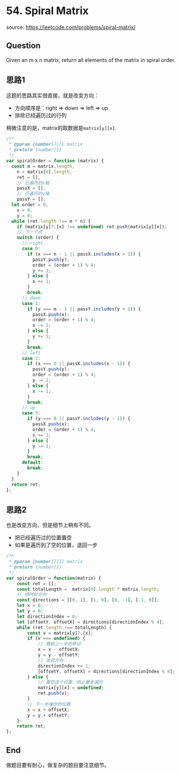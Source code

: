 # 54. Spiral Matrix

source: <https://leetcode.com/problems/spiral-matrix/>

## Question

Given an m x n matrix, return all elements of the matrix in spiral order.

## 思路1

这题的思路其实很直接，就是改变方向：

- 方向顺序是：right => down => left => up
- 排除已经遍历过的行列

稍微注意的是，matrix的取数据是`matrix[y][x]`.

```js
/**
 * @param {number[][]} matrix
 * @return {number[]}
 */
var spiralOrder = function (matrix) {
  const m = matrix.length,
    n = matrix[0].length,
    ret = [],
    // 已遍历的x轴
    passX = [],
    // 已遍历的y轴
    passY = [];
  let order = 0,
    x = 0,
    y = 0;
  while (ret.length !== m * n) {
    if (matrix[y]?.[x] !== undefined) ret.push(matrix[y][x]);
    // 下一个点
    switch (order) {
      // right
      case 0:
        if (x === n - 1 || passX.includes(x + 1)) {
          passY.push(y);
          order = (order + 1) % 4;
          y += 1;
        } else {
          x += 1;
        }
        break;
      // down
      case 1:
        if (y === m - 1 || passY.includes(y + 1)) {
          passX.push(x);
          order = (order + 1) % 4;
          x -= 1;
        } else {
          y += 1;
        }
        break;
      // left
      case 2:
        if (x === 0 || passX.includes(x - 1)) {
          passY.push(y);
          order = (order + 1) % 4;
          y -= 1;
        } else {
          x -= 1;
        }
        break;
      // up
      case 3:
        if (y === 0 || passY.includes(y - 1)) {
          passX.push(x);
          order = (order + 1) % 4;
          x += 1;
        } else {
          y -= 1;
        }
        break;
      default:
        break;
    }
  }
  return ret;
};
```

## 思路2

也是改变方向，但是细节上稍有不同。

- 把已经遍历过的位置置空
- 如果是遍历到了空的位置，退回一步

```js
/**
 * @param {number[][]} matrix
 * @return {number[]}
 */
var spiralOrder = function(matrix) {
    const ret = [];
    const totalLength =  matrix[0].length * matrix.length;
    // 顺时针方向
    const directions = [[0, 1], [1, 0], [0, -1], [-1, 0]];
    let x = 0;
    let y = 0;
    let directionIndex = 0;
    let [offsetY, offsetX] = directions[directionIndex % 4];
    while (ret.length !== totalLength) {
        const v = matrix[y]?.[x];
        if (v === undefined) {
            // 撤销上一步的移动
            x = x - offsetX;
            y = y - offsetY;
            // 改变方向
            directionIndex += 1;
            [offsetY, offsetX] = directions[directionIndex % 4];
        } else {
            // 置空这个位置，防止重复遍历
            matrix[y][x] = undefined;
            ret.push(v);
        }
        // 下一步操作的位置
        x = x + offsetX;
        y = y + offsetY;
    }
    return ret;
};
```

## End

做题目要有耐心，做复杂的题目要注意细节。
